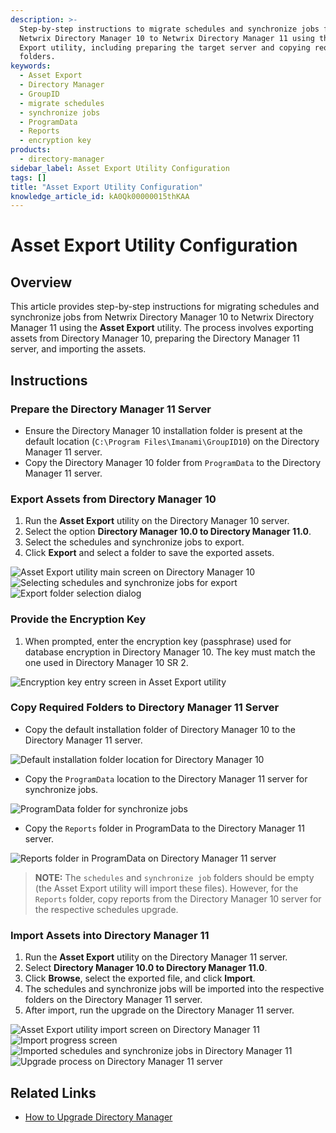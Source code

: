 ```yaml
---
description: >-
  Step-by-step instructions to migrate schedules and synchronize jobs from
  Netwrix Directory Manager 10 to Netwrix Directory Manager 11 using the Asset
  Export utility, including preparing the target server and copying required
  folders.
keywords:
  - Asset Export
  - Directory Manager
  - GroupID
  - migrate schedules
  - synchronize jobs
  - ProgramData
  - Reports
  - encryption key
products:
  - directory-manager
sidebar_label: Asset Export Utility Configuration
tags: []
title: "Asset Export Utility Configuration"
knowledge_article_id: kA0Qk00000015thKAA
---
```


# Asset Export Utility Configuration

## Overview

This article provides step-by-step instructions for migrating schedules and synchronize jobs from Netwrix Directory Manager 10 to Netwrix Directory Manager 11 using the **Asset Export** utility. The process involves exporting assets from Directory Manager 10, preparing the Directory Manager 11 server, and importing the assets.

## Instructions

### Prepare the Directory Manager 11 Server

- Ensure the Directory Manager 10 installation folder is present at the default location (`C:\Program Files\Imanami\GroupID10`) on the Directory Manager 11 server.
- Copy the Directory Manager 10 folder from `ProgramData` to the Directory Manager 11 server.

### Export Assets from Directory Manager 10

1. Run the **Asset Export** utility on the Directory Manager 10 server.
2. Select the option **Directory Manager 10.0 to Directory Manager 11.0**.
3. Select the schedules and synchronize jobs to export.
4. Click **Export** and select a folder to save the exported assets.

![Asset Export utility main screen on Directory Manager 10](images/ka0Qk0000004nIH_0EMQk000004nICn.png) ![Selecting schedules and synchronize jobs for export](images/ka0Qk0000004nIH_0EMQk000004nICo.png) ![Export folder selection dialog](images/ka0Qk0000004nIH_0EMQk000004nICp.png)

### Provide the Encryption Key

1. When prompted, enter the encryption key (passphrase) used for database encryption in Directory Manager 10. The key must match the one used in Directory Manager 10 SR 2.

![Encryption key entry screen in Asset Export utility](images/ka0Qk0000004nIH_0EMQk000004nICq.png)

### Copy Required Folders to Directory Manager 11 Server

- Copy the default installation folder of Directory Manager 10 to the Directory Manager 11 server.

![Default installation folder location for Directory Manager 10](images/ka0Qk0000004nIH_0EMQk000004nICr.png)

- Copy the `ProgramData` location to the Directory Manager 11 server for synchronize jobs.

![ProgramData folder for synchronize jobs](images/ka0Qk0000004nIH_0EMQk000004nICs.png)

- Copy the `Reports` folder in ProgramData to the Directory Manager 11 server.

![Reports folder in ProgramData on Directory Manager 11 server](images/ka0Qk0000004nIH_0EMQk000004nICt.png)

> **NOTE:** The `schedules` and `synchronize job` folders should be empty (the Asset Export utility will import these files). However, for the `Reports` folder, copy reports from the Directory Manager 10 server for the respective schedules upgrade.

### Import Assets into Directory Manager 11

1. Run the **Asset Export** utility on the Directory Manager 11 server.
2. Select **Directory Manager 10.0 to Directory Manager 11.0**.
3. Click **Browse**, select the exported file, and click **Import**.
4. The schedules and synchronize jobs will be imported into the respective folders on the Directory Manager 11 server.
5. After import, run the upgrade on the Directory Manager 11 server.

![Asset Export utility import screen on Directory Manager 11](images/ka0Qk0000004nIH_0EMQk000004nICu.png) ![Import progress screen](images/ka0Qk0000004nIH_0EMQk000004nICv.png) ![Imported schedules and synchronize jobs in Directory Manager 11](images/ka0Qk0000004nIH_0EMQk000004nICw.png) ![Upgrade process on Directory Manager 11 server](images/ka0Qk0000004nIH_0EMQk000004nICx.png)

## Related Links

- [How to Upgrade Directory Manager](/docs/directory-manager/latest/)
